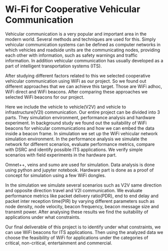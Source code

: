 # Wi-Fi for Cooperative Vehicular Communication

Vehicular communication is a very popular and important area in the modern world. Several methods and techniques are used for this. Simply vehicular communication systems can be defined as computer networks in which vehicles and roadside units are the communicating nodes, providing each other with information, such as safety warnings and traffic information. In addition vehicular communication has usually developed as a part of intelligent transportation systems (ITS). 

After studying different factors related to this we selected cooperative vehicular communication using WiFi as our project. So we found out different approaches that we can achieve this target. Those are WiFi adhoc, WiFi direct and WiFi beacons. After comparing these approaches we selected WiFi beacons for our project. 

Here we include the vehicle to vehicle(V2V) and vehicle to infrastructure(V2I) communication. Our entire project can be divided into 3 parts. They simulation environment, performance analysis and hardware experiment. In background study we found out the suitability of WiFi beacons for vehicular communications and how we can embed the data inside a beacon frame. In simulation we set up the  WiFi vehicular network  simulation environment. In the performance analysis we simulate the network for different scenarios, evaluate performance metrics, compare with DSRC and identify possible ITS applications. We verify simple scenarios with field experiments in the hardware part.

Omnet++, veins and sumo are used for simulation. Data analysis is done using python and jupyter notebook. Hardware part is done as a proof of concept for simulation using a few WiFi dongles.

In the simulation we simulate several scenarios such as V2V same direction and opposite direction travel and V2I communication. We evaluate performance metrics like packet delivery ratio(PDR), end to end delay and packet inter reception time(PIR) by varying different parameters such as node density, node velocity, beacon frequency, beacon message size and transmit power. After analysing these results we find the suitability of applications under what constraints. 

Our final deliverable of this project is to identify under what constraints, we can use WiFi beacons for ITS applications. Then using the analyzed data we choose the feasibility of WiFi for applications under the categories of critical, non-critical, entertainment and commercial. 
